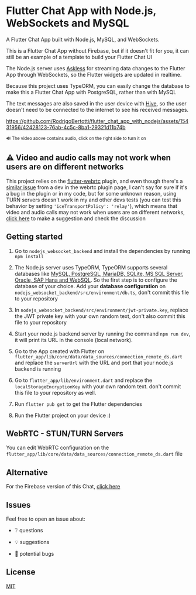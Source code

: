# Flutter Chat App with Node.js, WebSockets and MySQL

A Flutter Chat App built with Node.js, MySQL, and WebSockets.

This is a Flutter Chat App without Firebase, but if it doesn't fit for you,
it can still be an example of a template to build your Flutter Chat UI

The Node.js server uses [Askless](https://github.com/RodrigoBertotti/askless-flutter-client) 
for streaming data changes to the Flutter App
through WebSockets, 
so the Flutter widgets are updated in realtime.

Because this project uses TypeORM, you can easily change the database to make this
a Flutter Chat App with PostgreSQL, rather than with MySQL

The text messages are also saved in the user device with [Hive](https://pub.dev/packages/hive), 
so the user doesn't need to be connected to the internet to see his received messages.

https://github.com/RodrigoBertotti/flutter_chat_app_with_nodejs/assets/15431956/42428123-76ab-4c5c-8ba1-29321d11b74b

<sup> 🔊 The video above contains audio, click on the right side to turn it on</sup>

## ⚠️ Video and audio calls may not work when users are on different networks

This project relies on the [flutter-webrtc](https://github.com/flutter-webrtc/flutter-webrtc) plugin, and even though there's a [similar issue](https://github.com/flutter-webrtc/flutter-webrtc/issues/1606) from a dev in the webrtc plugin page, 
I can't say for sure if it's a bug in the plugin or in my code, but for some unknown reason, 
using TURN servers doesn't work in my and other devs tests (you can test this behavior by setting `'iceTransportPolicy': 'relay'`),
which means that video and audio calls may not work when users are on different networks,
[click here](https://github.com/RodrigoBertotti/flutter_chat_app_with_nodejs/issues/9) to make a suggestion and check the discussion

## Getting started

1. Go to `nodejs_websocket_backend` and install the dependencies by running `npm install`

2. The Node.js server uses TypeORM, TypeORM supports several databases like [MySQL, PostgreSQL, MariaDB, SQLite, MS SQL Server, Oracle, SAP Hana and WebSQL](https://www.tutorialspoint.com/typeorm/typeorm_quick_guide.htm#:~:text=TypeORM%20supports%20multiple%20databases%20like,functionality%20is%20RDBMS%2Dspecific%20concepts.).
   So the first step is to configure the database of your choice. Add your **database configuration** on `nodejs_websocket_backend/src/environment/db.ts`,
don't commit this file to your repository

3. In `nodejs_websocket_backend/src/environment/jwt-private.key`, replace the JWT private key with your own random text,
don't also commit this file to your repository

4. Start your node.js backend server by running the command `npm run dev`,
it will print its URL in the console (local network).

5. Go to the App created with Flutter on `flutter_app/lib/core/data/data_sources/connection_remote_ds.dart`
   and replace the `serverUrl` with the URL and port that your node.js backend is running

6. Go to `flutter_app/lib/environment.dart` and replace the `localStorageEncryptionKey` with your own random text.
don't commit this file to your repository as well.

7. Run `flutter pub get` to get the Flutter dependencies

8. Run the Flutter project on your device :) 

## WebRTC - STUN/TURN Servers

You can edit WebRTC configuration on the `flutter_app/lib/core/data/data_sources/connection_remote_ds.dart` file

## Alternative

For the Firebase version of this Chat, [click here](https://github.com/RodrigoBertotti/flutter_group_chat_app_with_firebase)

## Issues

Feel free to open an issue about:

- :grey_question: questions

- :bulb: suggestions

- :ant: potential bugs

## License

[MIT](LICENSE)
